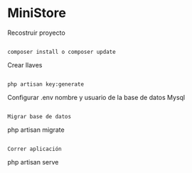# MiniStore

Recostruir proyecto
```

composer install o composer update
```

Crear llaves
```

php artisan key:generate
```

Configurar .env nombre y usuario de la base de datos Mysql
```

Migrar base de datos
```

php artisan migrate
```

Correr aplicación
```

php artisan serve
```
